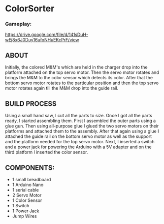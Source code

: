 # ColorSorter

### Gameplay:
https://drive.google.com/file/d/141sDuH-wEj8x6J0Duy16ufoNHuEKcPrF/view

## **ABOUT**
Initially, the colored M&M's which are held in the charger drop into the platform attached on the top servo motor.
Then the servo motor rotates and brings the M&M to the color sensor which detects its color.
After that the bottom servo motor rotates to the particular position and then the top servo motor rotates again till the M&M drop into the guide rail.

## **BUILD PROCESS**
Using a small hand saw, I cut all the parts to size.
Once I got all the parts ready, I started assembling them. First I assembled the outer parts using a glue gun.
Then using all-purpose glue I glued the two servo motors on their platforms and attached them to the assembly.
After that again using a glue I attached the guide rail on the bottom servo motor as well as the support and the platform needed for the top servo motor.
Next, I inserted a switch and a power jack for powering the Arduino with a 5V adapter and on the third platform I inserted the color sensor.


## **COMPONENTS**:
- 1 small breadboard 
- 1 Arduino Nano
- 1 serial cable
- 2 Servo Motor
- 1 Color Sensor
- 1 Switch
- 1 Power Jack
- Jump Wires

